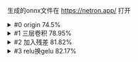 生成的onnx文件在 https://netron.app/ 打开

<details>
  <summary>#0 origin 74.5%</summary>
  
  A[Input] --> B[conv1: Conv2d(3, 32, 3, padding=1)]
  B --> C[ReLU]
  C --> D[pool: MaxPool2d(2, 2)]
  D --> E[conv2: Conv2d(32, 64, 3, padding=1)]
  E --> F[ReLU]
  F --> G[pool]
  G --> H[conv3: Conv2d(64, 64, 3, padding=1)]
  H --> I[ReLU]
  I --> J[View(-1, 64*8*8)]
  J --> K[fc1: Linear(64*8*8, 64)]
  K --> L[ReLU]
  L --> M[fc2: Linear(64, 10)]
  M --> N[Output]

</details>

<details>
  <summary>#1 三层卷积 78.95%</summary>
  
  ConvNet
  |
  |-- Input Layer (3 channels)
  |
  |-- conv1: Conv2d(3, 64, 3, padding=1)
  |   |-- BatchNorm2d(64)
  |   |-- ReLU Activation
  |   |-- pool: MaxPool2d(2, 2)
  |
  |-- conv2: Conv2d(64, 128, 3, padding=1)
  |   |-- BatchNorm2d(128)
  |   |-- ReLU Activation
  |   |-- pool: MaxPool2d(2, 2)
  |
  |-- conv3: Conv2d(128, 256, 3, padding=1)
  |   |-- BatchNorm2d(256)
  |   |-- ReLU Activation
  |   |-- pool: MaxPool2d(2, 2)
  |
  |-- Flatten Layer (256 * 4 * 4)
  |
  |-- dropout: Dropout(0.5)
  |
  |-- fc1: Linear(256 * 4 * 4, 512)
  |   |-- ReLU Activation
  |
  |-- fc2: Linear(512, 10)
  |
  |-- Output Layer (10 classes)

</details>

<details>
  <summary>#2 加入残差 81.82%</summary>
  
  ConvNet
  |
  |-- Input Layer (3 channels)
  |
  |-- conv1: Conv2d(3, 64, 3, padding=1)
  |   |-- bn1: BatchNorm2d(64)
  |   |-- ReLU Activation
  |
  |-- resblock1: ResidualBlock(64, 64)
  |   |-- conv1: Conv2d(64, 64, 3, stride=1, padding=1)
  |   |-- bn1: BatchNorm2d(64)
  |   |-- ReLU Activation
  |   |-- conv2: Conv2d(64, 64, 3, stride=1, padding=1)
  |   |-- bn2: BatchNorm2d(64)
  |   |-- shortcut: (Conditional)
  |       |-- Conv2d(64, 64, 1, stride=1) (if stride != 1 or in_channels != out_channels)
  |       |-- BatchNorm2d(64)
  |   |-- ReLU Activation (after addition)
  |
  |-- resblock2: ResidualBlock(64, 128, stride=2)
  |   |-- conv1: Conv2d(64, 128, 3, stride=2, padding=1)
  |   |-- bn1: BatchNorm2d(128)
  |   |-- ReLU Activation
  |   |-- conv2: Conv2d(128, 128, 3, stride=1, padding=1)
  |   |-- bn2: BatchNorm2d(128)
  |   |-- shortcut: (Conditional)
  |       |-- Conv2d(64, 128, 1, stride=2) (if stride != 1 or in_channels != out_channels)
  |       |-- BatchNorm2d(128)
  |   |-- ReLU Activation (after addition)
  |
  |-- resblock3: ResidualBlock(128, 256, stride=2)
  |   |-- conv1: Conv2d(128, 256, 3, stride=2, padding=1)
  |   |-- bn1: BatchNorm2d(256)
  |   |-- ReLU Activation
  |   |-- conv2: Conv2d(256, 256, 3, stride=1, padding=1)
  |   |-- bn2: BatchNorm2d(256)
  |   |-- shortcut: (Conditional)
  |       |-- Conv2d(128, 256, 1, stride=2) (if stride != 1 or in_channels != out_channels)
  |       |-- BatchNorm2d(256)
  |   |-- ReLU Activation (after addition)
  |
  |-- pool: MaxPool2d(2, 2)
  |
  |-- Flatten Layer (256 * 4 * 4)
  |
  |-- dropout: Dropout(0.5)
  |
  |-- fc1: Linear(256 * 4 * 4, 512)
  |   |-- ReLU Activation
  |
  |-- fc2: Linear(512, 10)
  |
  |-- Output Layer (10 classes)

</details>

<details>
  <summary>#3 relu换gelu 82.17%</summary>
  null
</details>
